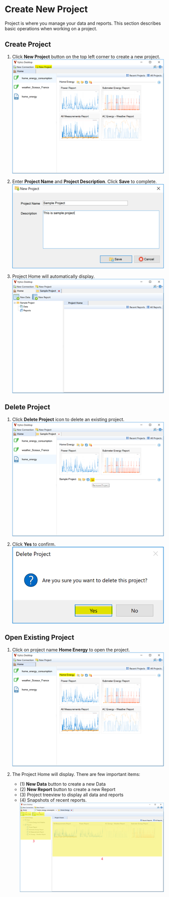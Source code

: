 # Create New Project

Project is where you manage your data and reports. This section describes basic operations when working on a project.

## Create Project

1. Click **New Project** button on the top left corner to create a new project. ![New Project](/img/project/create/new_proj1.png)

2. Enter **Project Name** and **Project Description**. Click **Save** to complete. ![Enter Project Info](/img/project/create/new_proj2.png)

3. Project Home will automatically display. ![Project Home](/img/project/create/new_proj3.png)

## Delete Project

1. Click **Delete Project** icon to delete an existing project.![Delete Project](/img/project/delete/delete1.png)

2. Click **Yes** to confirm. ![Confirm delete project](/img/project/delete/delete2.png)

## Open Existing Project

1. Click on project name **Home Energy** to open the project. ![Open Project](/img/project/open.png)

2. The Project Home will display. There are few important items:
    * (1) **New Data** button to create a new Data
    * (2) **New Report** button to create a new Report
    * (3) Project treeview to display all data and reports
    * (4) Snapshots of recent reports. ![Project Home](/img/project/home.png)
